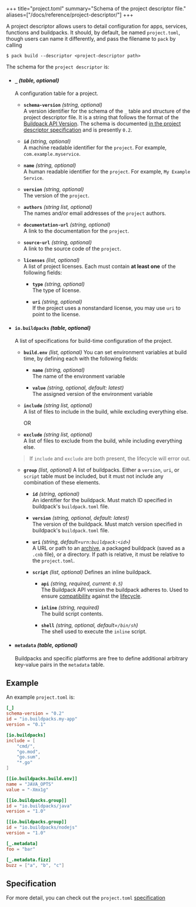 +++
title="project.toml"
summary="Schema of the project descriptor file."
aliases=["/docs/reference/project-descriptor/"]
+++

A project descriptor allows users to detail configuration for apps, services, functions and buildpacks. It should, by
default, be named `project.toml`, though users can name it differently, and pass the filename to `pack` by calling
```shell script
$ pack build --descriptor <project-descriptor path>
```

The schema for the `project descriptor` is:

- #### `_` _(table, optional)_
  A configuration table for a project.

  - **`schema-version`** _(string, optional)_\
    A version identifier for the schema of the `_` table and structure of the project descriptor file. It is a string that follows the format of the [Buildpack API Version](https://github.com/buildpacks/spec/blob/main/buildpack.md#buildpack-api-version). The schema is documented [in the project descriptor specification](https://github.com/buildpacks/spec/blob/main/extensions/project-descriptor.md#schema-version) and is presently `0.2`.

  - **`id`** _(string, optional)_\
    A machine readable identifier for the `project`. For example, `com.example.myservice`.

  - **`name`** _(string, optional)_\
    A human readable identifier for the `project`. For example, `My Example Service`.

  - **`version`** _(string, optional)_\
    The version of the `project`.

   - **`authors`** _(string list, optional)_\
    The names and/or email addresses of the `project` authors.

  - **`documentation-url`** _(string, optional)_\
    A link to the documentation for the `project`.

  - **`source-url`** _(string, optional)_\
    A link to the source code of the `project`.

   - **`licenses`** _(list, optional)_\
    A list of project licenses. Each must contain **at least one** of the following fields:

      - **`type`** _(string, optional)_\
        The type of license.

      - **`uri`** _(string, optional)_\
        If the project uses a nonstandard license, you may use `uri` to point to the license.

- #### `io.buildpacks` _(table, optional)_
  A list of specifications for build-time configuration of the project.

   - **`build.env`** _(list, optional)_
    You can set environment variables at build time, by defining each with the following fields:

      - **`name`** _(string, optional)_\
        The name of the environment variable

      - **`value`** _(string, optional, default: latest)_\
        The assigned version of the environment variable

   - **`include`** _(string list, optional)_\
    A list of files to include in the build, while excluding everything else.

        OR

   - **`exclude`** _(string list, optional)_\
    A list of files to exclude from the build, while including everything else.

    > If `include` and `exclude` are both present, the lifecycle will error out.

   - **`group`** _(list, optional)_
    A list of buildpacks. Either a `version`, `uri`, or `script` table must be included, but it must not include any combination of these elements.

      - **`id`** _(string, optional)_\
        An identifier for the buildpack. Must match ID specified in buildpack's `buildpack.toml` file.

      - **`version`** _(string, optional, default: latest)_\
        The version of the buildpack. Must match version specified in buildpack's `buildpack.toml` file.

      - **`uri`** _(string, default=`urn:buildpack:<id>`)_\
        A URL or path to an [archive][supported-archives], a packaged buildpack (saved as a `.cnb` file), or a directory. If path is relative, it must be relative to the `project.toml`.

      - **`script`** _(list, optional)_
      Defines an inline buildpack.

        - **`api`** _(string, required, current: `0.5`)_\
          The Buildpack API version the buildpack adheres to. Used to ensure [compatibility][api-compat] against the [lifecycle][lifecycle].

        - **`inline`** _(string, required)_\
          The build script contents.

        - **`shell`** _(string, optional, default=`/bin/sh`)_\
          The shell used to execute the `inline` script.

- #### `metadata` _(table, optional)_
  Buildpacks and specific platforms are free to define additional arbitrary key-value pairs in the `metadata` table.

## Example
An example `project.toml` is:
```toml
[_]
schema-version = "0.2"
id = "io.buildpacks.my-app"
version = "0.1"

[io.buildpacks]
include = [
    "cmd/",
    "go.mod",
    "go.sum",
    "*.go"
]

[[io.buildpacks.build.env]]
name = "JAVA_OPTS"
value = "-Xmx1g"

[[io.buildpacks.group]]
id = "io.buildpacks/java"
version = "1.0"

[[io.buildpacks.group]]
id = "io.buildpacks/nodejs"
version = "1.0"

[_.metadata]
foo = "bar"

[_.metadata.fizz]
buzz = ["a", "b", "c"]
```

## Specification
For more detail, you can check out the `project.toml` [specification][spec]

[spec]: https://github.com/buildpacks/spec/blob/main/extensions/project-descriptor.md
[supported-archives]: /docs/reference/builder-config#supported-archives
[api-compat]: /docs/reference/buildpack-api#api-compatibility
[lifecycle]: /docs/for-platform-operators/concepts/lifecycle/
